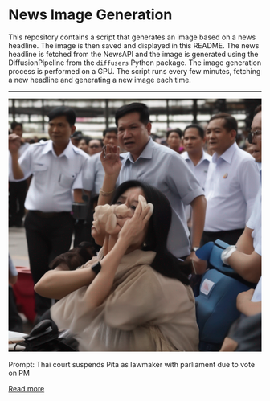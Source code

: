 # News Image Generation
This repository contains a script that generates an image based on a news headline. The image is then saved and displayed in this README.
The news headline is fetched from the NewsAPI and the image is generated using the DiffusionPipeline from the `diffusers` Python package. The image generation process is performed on a GPU.
The script runs every few minutes, fetching a new headline and generating a new image each time.

---

![Generated Image](image.png)

Prompt: Thai court suspends Pita as lawmaker with parliament due to vote on PM

[Read more](https://www.reuters.com/world/asia-pacific/last-chance-thailands-pita-become-pm-parliament-votes-2023-07-19/)